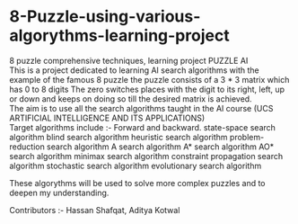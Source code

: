 # 8-Puzzle-using-various-algorythms-learning-project
8 puzzle comprehensive techniques, learning project  PUZZLE AI  
This is a project dedicated to learning AI search algorithms with the example of the famous 8 puzzle the puzzle consists of a 3 * 3 matrix which has 0 to 8 digits 
The zero switches places with the digit to its right, left, up or down and keeps on doing so till the desired matrix is achieved.  
The aim is to use all the search algorithms taught in the AI course (UCS ARTIFICIAL INTELLIGENCE AND ITS APPLICATIONS)  
Target algorithms include :- 
Forward and backward.
state-space search algorithm 
blind search algorithm 
heuristic search algorithm 
problem-reduction search algorithm 
A search algorithm 
A* search algorithm 
AO* search algorithm 
minimax search algorithm 
constraint propagation search algorithm 
stochastic search algorithm 
evolutionary search algorithm
  
  These algorythms will be used to solve more complex puzzles and to deepen my understanding.
  
  Contributors :-
  Hassan Shafqat,
  Aditya Kotwal
